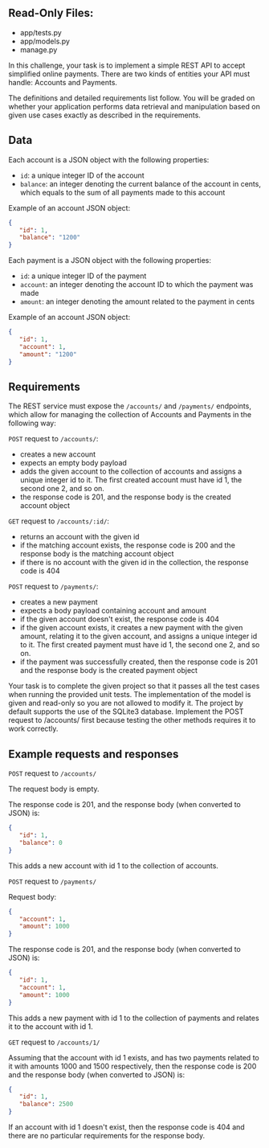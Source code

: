 ## Read-Only Files:
- app/tests.py
- app/models.py
- manage.py

In this challenge, your task is to implement a simple REST API to accept simplified online payments. There are two kinds of entities your API must handle: Accounts and Payments.

The definitions and detailed requirements list follow. You will be graded on whether your application performs data retrieval and manipulation based on given use cases exactly as described in the requirements.

## Data

Each account is a JSON object with the following properties:

- `id`: a unique integer ID of the account
- `balance`: an integer denoting the current balance of the account in cents, which equals to the sum of all payments made to this account


Example of an account JSON object:
```json
{
   "id": 1,
   "balance": "1200"
}
```


Each payment is a JSON object with the following properties:

- `id`: a unique integer ID of the payment
- `account`: an integer denoting the account ID to which the payment was made
- `amount`: an integer denoting the amount related to the payment in cents


Example of an account JSON object:

```json
{
   "id": 1,
   "account": 1,
   "amount": "1200"
}
```

## Requirements

The REST service must expose the `/accounts/` and `/payments/` endpoints, which allow for managing the collection of Accounts and Payments in the following way:



`POST` request to `/accounts/`:

- creates a new account
- expects an empty body payload
- adds the given account to the collection of accounts and assigns a unique integer id to it. The first created account must have id 1, the second one 2, and so on.
- the response code is 201, and the response body is the created account object


`GET` request to `/accounts/:id/`:

- returns an account with the given id
- if the matching account exists, the response code is 200 and the response body is the matching account object
- if there is no account with the given id in the collection, the response code is 404


`POST` request to `/payments/`:

- creates a new payment
- expects a body payload containing account and amount
- if the given account doesn't exist, the response code is 404
- if the given account exists, it creates a new payment with the given amount, relating it to the given account, and assigns a unique integer id to it. The first created payment must have id 1, the second one 2, and so on.
- if the payment was successfully created, then the response code is 201 and the response body is the created payment object


Your task is to complete the given project so that it passes all the test cases when running the provided unit tests. The implementation of the model is given and read-only so you are not allowed to modify it. The project by default supports the use of the SQLite3 database. Implement the POST request to /accounts/ first because testing the other methods requires it to work correctly.


## Example requests and responses

`POST` request to `/accounts/`

The request body is empty.

The response code is 201, and the response body (when converted to JSON) is:

```json
{
   "id": 1,
   "balance": 0
}
```

This adds a new account with id 1 to the collection of accounts.


`POST` request to `/payments/`

Request body:

```json
{
   "account": 1,
   "amount": 1000
}
```

The response code is 201, and the response body (when converted to JSON) is:

```json
{
   "id": 1,
   "account": 1,
   "amount": 1000
}
```

This adds a new payment with id 1 to the collection of payments and relates it to the account with id 1.


`GET` request to `/accounts/1/`

Assuming that the account with id 1 exists, and has two payments related to it with amounts 1000 and 1500 respectively, then the response code is 200 and the response body (when converted to JSON) is:

```json
{
   "id": 1,
   "balance": 2500
}
```


If an account with id 1 doesn't exist, then the response code is 404 and there are no particular requirements for the response body.
